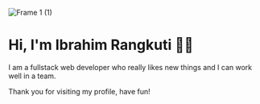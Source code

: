 ![Frame 1 (1)](https://user-images.githubusercontent.com/63099786/154794501-26a2be53-cb59-48c4-ac1e-c3551b06c3d4.png)

<h1>Hi, I'm Ibrahim Rangkuti 👋🏾</h1>

<p>I am a fullstack web developer who really likes new things and I can work well in a team.</p>
Thank you for visiting my profile, have fun!
